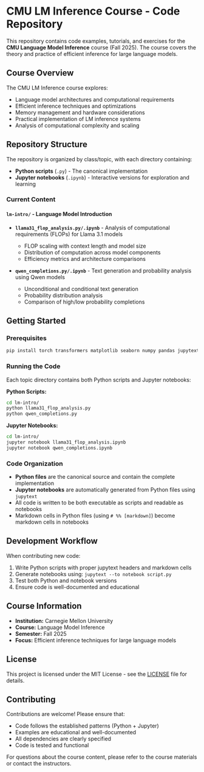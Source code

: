 # CMU LM Inference Course - Code Repository

This repository contains code examples, tutorials, and exercises for the **CMU Language Model Inference** course (Fall 2025). The course covers the theory and practice of efficient inference for large language models.

## Course Overview

The CMU LM Inference course explores:
- Language model architectures and computational requirements
- Efficient inference techniques and optimizations
- Memory management and hardware considerations
- Practical implementation of LM inference systems
- Analysis of computational complexity and scaling

## Repository Structure

The repository is organized by class/topic, with each directory containing:
- **Python scripts** (`.py`) - The canonical implementation
- **Jupyter notebooks** (`.ipynb`) - Interactive versions for exploration and learning

### Current Content

#### `lm-intro/` - Language Model Introduction
- **`llama31_flop_analysis.py/.ipynb`** - Analysis of computational requirements (FLOPs) for Llama 3.1 models
  - FLOP scaling with context length and model size
  - Distribution of computation across model components
  - Efficiency metrics and architecture comparisons
  
- **`qwen_completions.py/.ipynb`** - Text generation and probability analysis using Qwen models
  - Unconditional and conditional text generation
  - Probability distribution analysis
  - Comparison of high/low probability completions

## Getting Started

### Prerequisites

```bash
pip install torch transformers matplotlib seaborn numpy pandas jupytext
```

### Running the Code

Each topic directory contains both Python scripts and Jupyter notebooks:

**Python Scripts:**
```bash
cd lm-intro/
python llama31_flop_analysis.py
python qwen_completions.py
```

**Jupyter Notebooks:**
```bash
cd lm-intro/
jupyter notebook llama31_flop_analysis.ipynb
jupyter notebook qwen_completions.ipynb
```

### Code Organization

- **Python files** are the canonical source and contain the complete implementation
- **Jupyter notebooks** are automatically generated from Python files using `jupytext`
- All code is written to be both executable as scripts and readable as notebooks
- Markdown cells in Python files (using `# %% [markdown]`) become markdown cells in notebooks

## Development Workflow

When contributing new code:

1. Write Python scripts with proper jupytext headers and markdown cells
2. Generate notebooks using: `jupytext --to notebook script.py`
3. Test both Python and notebook versions
4. Ensure code is well-documented and educational

## Course Information

- **Institution:** Carnegie Mellon University
- **Course:** Language Model Inference
- **Semester:** Fall 2025
- **Focus:** Efficient inference techniques for large language models

## License

This project is licensed under the MIT License - see the [LICENSE](LICENSE) file for details.

## Contributing

Contributions are welcome! Please ensure that:
- Code follows the established patterns (Python + Jupyter)
- Examples are educational and well-documented
- All dependencies are clearly specified
- Code is tested and functional

For questions about the course content, please refer to the course materials or contact the instructors.
